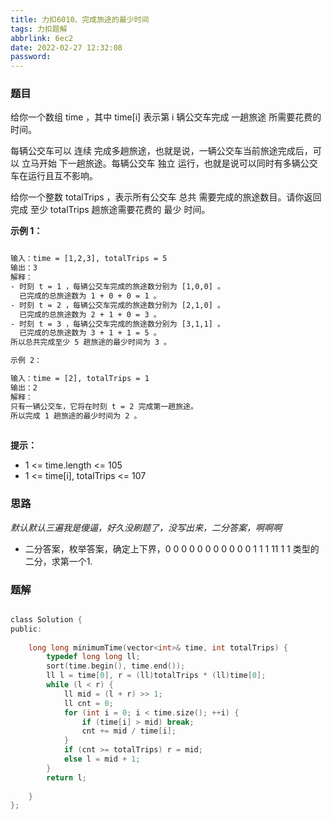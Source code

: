 ```yaml
---
title: 力扣6010、完成旅途的最少时间
tags: 力扣题解
abbrlink: 6ec2
date: 2022-02-27 12:32:08
password:
---
```




### 题目

给你一个数组 time ，其中 time[i] 表示第 i 辆公交车完成 一趟旅途 所需要花费的时间。

每辆公交车可以 连续 完成多趟旅途，也就是说，一辆公交车当前旅途完成后，可以 立马开始 下一趟旅途。每辆公交车 独立 运行，也就是说可以同时有多辆公交车在运行且互不影响。

给你一个整数 totalTrips ，表示所有公交车 总共 需要完成的旅途数目。请你返回完成 至少 totalTrips 趟旅途需要花费的 最少 时间。

 

**示例 1：**
~~~tex

输入：time = [1,2,3], totalTrips = 5
输出：3
解释：
- 时刻 t = 1 ，每辆公交车完成的旅途数分别为 [1,0,0] 。
  已完成的总旅途数为 1 + 0 + 0 = 1 。
- 时刻 t = 2 ，每辆公交车完成的旅途数分别为 [2,1,0] 。
  已完成的总旅途数为 2 + 1 + 0 = 3 。
- 时刻 t = 3 ，每辆公交车完成的旅途数分别为 [3,1,1] 。
  已完成的总旅途数为 3 + 1 + 1 = 5 。
所以总共完成至少 5 趟旅途的最少时间为 3 。

~~~

~~~tex
示例 2：

输入：time = [2], totalTrips = 1
输出：2
解释：
只有一辆公交车，它将在时刻 t = 2 完成第一趟旅途。
所以完成 1 趟旅途的最少时间为 2 。
 
~~~



**提示：**

* 1 <= time.length <= 105
* 1 <= time[i], totalTrips <= 107









### 思路

*默认默认三遍我是傻逼，好久没刷题了，没写出来，二分答案，啊啊啊*


* 二分答案，枚举答案，确定上下界，0 0 0 0 0 0 0 0 0 0 0 1 1 1 11 1 1 类型的二分，求第一个1.


### 题解

~~~c

class Solution {
public:
    
    long long minimumTime(vector<int>& time, int totalTrips) {
        typedef long long ll;
        sort(time.begin(), time.end());
        ll l = time[0], r = (ll)totalTrips * (ll)time[0];
        while (l < r) {
            ll mid = (l + r) >> 1;
            ll cnt = 0;
            for (int i = 0; i < time.size(); ++i) {
                if (time[i] > mid) break;
                cnt += mid / time[i];
            }
            if (cnt >= totalTrips) r = mid;
            else l = mid + 1;
        }
        return l;
        
    }
};


~~~





